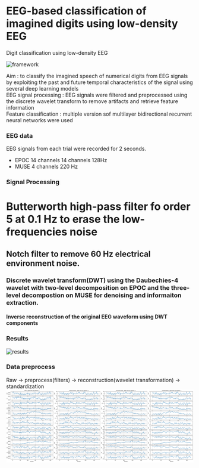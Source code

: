 # EEG-based classification of imagined digits using low-density EEG
Digit classification using low-density EEG

![framework](https://github.com/user-attachments/assets/67ebcabd-4574-4d10-aeb4-e97151581142)


Aim : to classify the imagined speech of numerical digits from EEG signals by exploiting the past and future temporal characteristics of the signal using several deep learning models  
EEG signal processing : EEG signals were filtered and preprocessed using the discrete wavelet transform to remove artifacts and retrieve feature information  
Feature classification : multiple version sof multilayer bidirectional recurrent neural networks were used

### EEG data
EEG signals from each trial were recorded for 2 seconds. 
- EPOC 14 channels 14 channels 128Hz
- MUSE 4 channels 220 Hz

### Signal Processing
# Butterworth high-pass filter fo order 5 at 0.1 Hz to erase the low-frequencies noise
## Notch filter to remove 60 Hz electrical environment noise.
### Discrete wavelet transform(DWT) using the Daubechies-4 wavelet with two-level decomposition on EPOC and the three-level decompostion on MUSE for denoising and informaiton extraction. 
#### Inverse reconstruction of the original EEG waveform using DWT components

### Results 
![results](https://github.com/user-attachments/assets/4e9681a4-3567-4a79-81b3-cc0d7d1e24e6)


### Data preprocess
Raw -> preprocess(filters) -> reconstruction(wavelet transformation) -> standardization
![raw](plot/3_plot.png)

